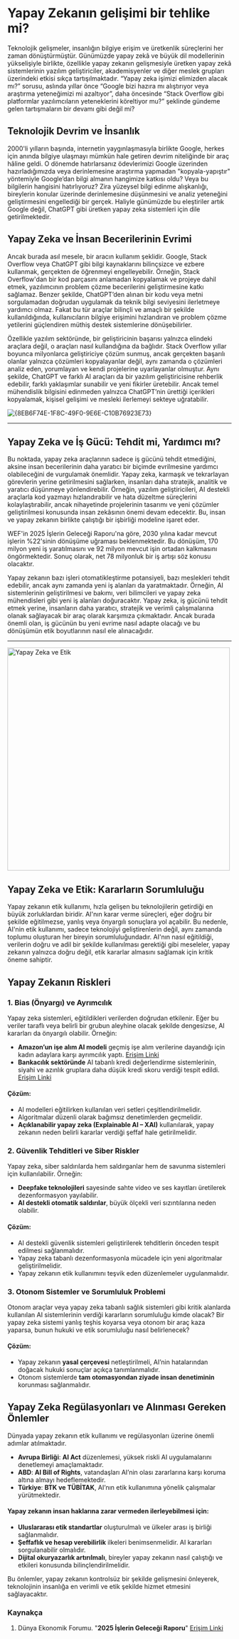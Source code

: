 # Yapay Zekanın gelişimi bir tehlike mi?

Teknolojik gelişmeler, insanlığın bilgiye erişim ve üretkenlik süreçlerini her zaman dönüştürmüştür. Günümüzde yapay zekâ ve büyük dil modellerinin yükselişiyle birlikte, özellikle yapay zekanın gelişmesiyle üretken yapay zekâ sistemlerinin yazılım geliştiriciler, akademisyenler ve diğer meslek grupları üzerindeki etkisi sıkça tartışılmaktadır. “Yapay zeka işimizi elimizden alacak mı?” sorusu, aslında yıllar önce “Google bizi hazıra mı alıştırıyor veya araştırma yeteneğimizi mi azaltıyor”, daha öncesinde “Stack Overflow gibi platformlar yazılımcıların yeteneklerini köreltiyor mu?” şeklinde gündeme gelen tartışmaların bir devamı gibi değil mi?

## Teknolojik Devrim ve İnsanlık
2000'li yılların başında, internetin yaygınlaşmasıyla birlikte Google, herkes için anında bilgiye ulaşmayı mümkün hale getiren devrim niteliğinde bir araç hâline geldi. O dönemde hatırlarsanız ödevlerimizi Google üzerinden hazırladığımızda veya derinlemesine araştırma yapmadan "kopyala-yapıştır" yöntemiyle Google’dan bilgi almanın hangimize katkısı oldu? Veya bu bilgilerin hangisini hatırlıyoruz? Zira yüzeysel bilgi edinme alışkanlığı, bireylerin konular üzerinde derinlemesine düşünmesini ve analiz yeteneğini geliştirmesini engellediği bir gerçek. Haliyle günümüzde bu eleştiriler artık Google değil, ChatGPT gibi üretken yapay zeka sistemleri için dile getirilmektedir.

## Yapay Zeka ve İnsan Becerilerinin Evrimi
Ancak burada asıl mesele, bir aracın kullanım şeklidir. Google, Stack Overflow veya ChatGPT gibi bilgi kaynaklarını bilinçsizce ve ezbere kullanmak, gerçekten de öğrenmeyi engelleyebilir. Örneğin, Stack Overflow'dan bir kod parçasını anlamadan kopyalamak ve projeye dahil etmek, yazılımcının problem çözme becerilerini geliştirmesine katkı sağlamaz. Benzer şekilde, ChatGPT’den alınan bir kodu veya metni sorgulamadan doğrudan uygulamak da teknik bilgi seviyesini ilerletmeye yardımcı olmaz. Fakat bu tür araçlar bilinçli ve amaçlı bir şekilde kullanıldığında, kullanıcıların bilgiye erişimini hızlandıran ve problem çözme yetilerini güçlendiren müthiş destek sistemlerine dönüşebilirler.

Özellikle yazılım sektöründe, bir geliştiricinin başarısı yalnızca elindeki araçlara değil, o araçları nasıl kullandığına da bağlıdır. Stack Overflow yıllar boyunca milyonlarca geliştiriciye çözüm sunmuş, ancak gerçekten başarılı olanlar yalnızca çözümleri kopyalayanlar değil, aynı zamanda o çözümleri analiz eden, yorumlayan ve kendi projelerine uyarlayanlar olmuştur. Aynı şekilde, ChatGPT ve farklı AI araçları da bir yazılım geliştiricisine rehberlik edebilir, farklı yaklaşımlar sunabilir ve yeni fikirler üretebilir. Ancak temel mühendislik bilgisini edinmeden yalnızca ChatGPT’nin ürettiği içerikleri kopyalamak, kişisel gelişimi ve mesleki ilerlemeyi sekteye uğratabilir.

![{8EB6F74E-1F8C-49F0-9E6E-C10B76923E73}](https://github.com/user-attachments/assets/55fcccd6-29c4-456c-afae-62758943c1e2)

---

## Yapay Zeka ve İş Gücü: Tehdit mi, Yardımcı mı?
Bu noktada, yapay zeka araçlarının sadece iş gücünü tehdit etmediğini, aksine insan becerilerinin daha yaratıcı bir biçimde evrilmesine yardımcı olabileceğini de vurgulamak önemlidir. Yapay zeka, karmaşık ve tekrarlayan görevlerin yerine getirilmesini sağlarken, insanları daha stratejik, analitik ve yaratıcı düşünmeye yönlendirebilir. Örneğin, yazılım geliştiricileri, AI destekli araçlarla kod yazmayı hızlandırabilir ve hata düzeltme süreçlerini kolaylaştırabilir, ancak nihayetinde projelerinin tasarımı ve yeni çözümler geliştirilmesi konusunda insan zekâsının önemi devam edecektir. Bu, insan ve yapay zekanın birlikte çalıştığı bir işbirliği modeline işaret eder.

WEF'in 2025 İşlerin Geleceği Raporu'na göre, 2030 yılına kadar mevcut işlerin %22'sinin dönüşüme uğraması beklenmektedir. Bu dönüşüm, 170 milyon yeni iş yaratılmasını ve 92 milyon mevcut işin ortadan kalkmasını öngörmektedir. Sonuç olarak, net 78 milyonluk bir iş artışı söz konusu olacaktır. 

Yapay zekanın bazı işleri otomatikleştirme potansiyeli, bazı meslekleri tehdit edebilir, ancak aynı zamanda yeni iş alanları da yaratmaktadır. Örneğin, AI sistemlerinin geliştirilmesi ve bakımı, veri bilimcileri ve yapay zeka mühendisleri gibi yeni iş alanları doğuracaktır. Yapay zeka, iş gücünü tehdit etmek yerine, insanların daha yaratıcı, stratejik ve verimli çalışmalarına olanak sağlayacak bir araç olarak karşımıza çıkmaktadır. Ancak burada önemli olan, iş gücünün bu yeni evrime nasıl adapte olacağı ve bu dönüşümün etik boyutlarının nasıl ele alınacağıdır.

---

<img src="https://github.com/user-attachments/assets/275d1720-f0be-4bee-9ab6-74236095de08" alt="Yapay Zeka ve Etik" width="500"/>

## Yapay Zeka ve Etik: Kararların Sorumluluğu  

Yapay zekanın etik kullanımı, hızla gelişen bu teknolojilerin getirdiği en büyük zorluklardan biridir. AI'nın karar verme süreçleri, eğer doğru bir şekilde eğitilmezse, yanlış veya önyargılı sonuçlara yol açabilir. Bu nedenle, AI'nin etik kullanımı, sadece teknolojiyi geliştirenlerin değil, aynı zamanda toplumu oluşturan her bireyin sorumluluğundadır. AI'nın nasıl eğitildiği, verilerin doğru ve adil bir şekilde kullanılması gerektiği gibi meseleler, yapay zekanın yalnızca doğru değil, etik kararlar almasını sağlamak için kritik öneme sahiptir.

## Yapay Zekanın Riskleri  

### 1. Bias (Önyargı) ve Ayrımcılık  
Yapay zeka sistemleri, eğitildikleri verilerden doğrudan etkilenir. Eğer bu veriler taraflı veya belirli bir grubun aleyhine olacak şekilde dengesizse, AI kararları da önyargılı olabilir. Örneğin:  

- **Amazon’un işe alım AI modeli** geçmiş işe alım verilerine dayandığı için kadın adaylara karşı ayrımcılık yaptı. [Erişim Linki](https://medium.datadriveninvestor.com/amazon-scraps-secret-ai-recruiting-engine-that-showed-biases-against-women-995c505f5c6f) 
- **Bankacılık sektöründe** AI tabanlı kredi değerlendirme sistemlerinin, siyahi ve azınlık gruplara daha düşük kredi skoru verdiği tespit edildi. [Erişim Linki](https://www.propublica.org/article/bias-in-criminal-risk-scores-is-mathematically-inevitable-researchers-say)

#### Çözüm:  
- AI modelleri eğitilirken kullanılan veri setleri çeşitlendirilmelidir.  
- Algoritmalar düzenli olarak bağımsız denetimlerden geçmelidir.  
- **Açıklanabilir yapay zeka (Explainable AI – XAI)** kullanılarak, yapay zekanın neden belirli kararlar verdiği şeffaf hale getirilmelidir.  


### 2. Güvenlik Tehditleri ve Siber Riskler  
Yapay zeka, siber saldırılarda hem saldırganlar hem de savunma sistemleri için kullanılabilir. Örneğin:  

- **Deepfake teknolojileri** sayesinde sahte video ve ses kayıtları üretilerek dezenformasyon yayılabilir.  
- **AI destekli otomatik saldırılar**, büyük ölçekli veri sızıntılarına neden olabilir.  

#### Çözüm:  
- AI destekli güvenlik sistemleri geliştirilerek tehditlerin önceden tespit edilmesi sağlanmalıdır.  
- Yapay zeka tabanlı dezenformasyonla mücadele için yeni algoritmalar geliştirilmelidir.  
- Yapay zekanın etik kullanımını teşvik eden düzenlemeler uygulanmalıdır.  


### 3. Otonom Sistemler ve Sorumluluk Problemi  
Otonom araçlar veya yapay zeka tabanlı sağlık sistemleri gibi kritik alanlarda kullanılan AI sistemlerinin verdiği kararların sorumluluğu kimde olacak? Bir yapay zeka sistemi yanlış teşhis koyarsa veya otonom bir araç kaza yaparsa, bunun hukuki ve etik sorumluluğu nasıl belirlenecek?  

#### Çözüm:  
- Yapay zekanın **yasal çerçevesi** netleştirilmeli, AI’nin hatalarından doğacak hukuki sonuçlar açıkça tanımlanmalıdır.  
- Otonom sistemlerde **tam otomasyondan ziyade insan denetiminin** korunması sağlanmalıdır.  

## Yapay Zeka Regülasyonları ve Alınması Gereken Önlemler  

Dünyada yapay zekanın etik kullanımı ve regülasyonları üzerine önemli adımlar atılmaktadır.  

- **Avrupa Birliği**: **AI Act** düzenlemesi, yüksek riskli AI uygulamalarını denetlemeyi amaçlamaktadır.  
- **ABD**: **AI Bill of Rights**, vatandaşları AI’nin olası zararlarına karşı koruma altına almayı hedeflemektedir.  
- **Türkiye**: **BTK ve TÜBİTAK**, AI’nın etik kullanımına yönelik çalışmalar yürütmektedir.  

#### Yapay zekanın insan haklarına zarar vermeden ilerleyebilmesi için:  
- **Uluslararası etik standartlar** oluşturulmalı ve ülkeler arası iş birliği sağlanmalıdır.  
- **Şeffaflık ve hesap verebilirlik** ilkeleri benimsenmelidir. AI kararları sorgulanabilir olmalıdır.  
- **Dijital okuryazarlık artırılmalı**, bireyler yapay zekanın nasıl çalıştığı ve etkileri konusunda bilinçlendirilmelidir.  

Bu önlemler, yapay zekanın kontrolsüz bir şekilde gelişmesini önleyerek, teknolojinin insanlığa en verimli ve etik şekilde hizmet etmesini sağlayacaktır.


### Kaynakça
1. Dünya Ekonomik Forumu. "**2025 İşlerin Geleceği Raporu**"  [Erişim Linki](https://www.weforum.org/publications/the-future-of-jobs-report-2025/)

